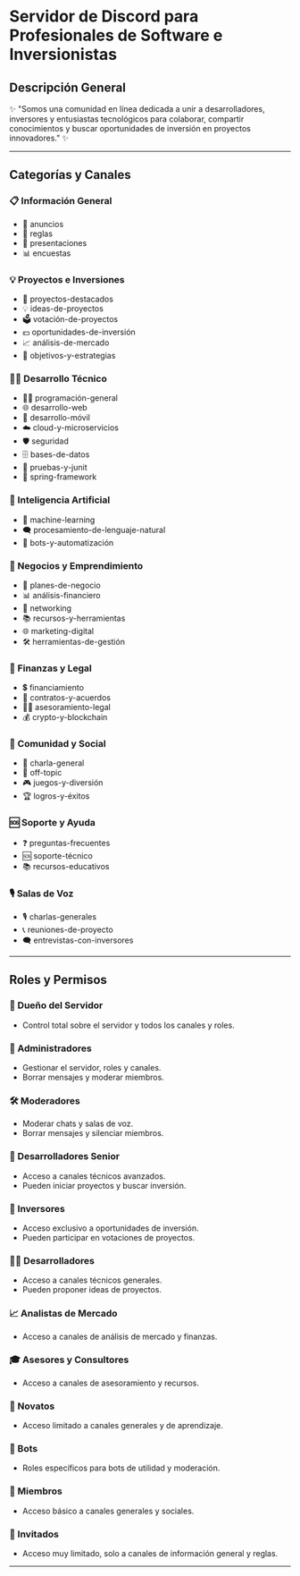 # Servidor de Discord para Profesionales de Software e Inversionistas

## Descripción General

✨ "Somos una comunidad en línea dedicada a unir a desarrolladores, inversores y entusiastas tecnológicos para colaborar, compartir conocimientos y buscar oportunidades de inversión en proyectos innovadores." ✨

---

## Categorías y Canales

### 📋 Información General
- 📢 anuncios
- 📜 reglas
- 🤝 presentaciones
- 📊 encuestas

### 💡 Proyectos e Inversiones
- 🚀 proyectos-destacados
- 💡 ideas-de-proyectos
- 🗳️ votación-de-proyectos
- 💵 oportunidades-de-inversión
- 📈 análisis-de-mercado
- 🎯 objetivos-y-estrategias

### 👨‍💻 Desarrollo Técnico
- 👩‍💻 programación-general
- 🌐 desarrollo-web
- 📱 desarrollo-móvil
- ☁️ cloud-y-microservicios
- 🛡️ seguridad
- 🗄️ bases-de-datos
- 🧪 pruebas-y-junit
- 🌿 spring-framework

### 🤖 Inteligencia Artificial
- 🧠 machine-learning
- 🗨️ procesamiento-de-lenguaje-natural
- 🤖 bots-y-automatización

### 💼 Negocios y Emprendimiento
- 📝 planes-de-negocio
- 📊 análisis-financiero
- 🤝 networking
- 📚 recursos-y-herramientas
- 🌐 marketing-digital
- 🛠️ herramientas-de-gestión

### 🤑 Finanzas y Legal
- 💲 financiamiento
- 📜 contratos-y-acuerdos
- 👨‍⚖️ asesoramiento-legal
- 💰 crypto-y-blockchain

### 🎉 Comunidad y Social
- 🍻 charla-general
- 💬 off-topic
- 🎮 juegos-y-diversión
- 🏆 logros-y-éxitos

### 🆘 Soporte y Ayuda
- ❓ preguntas-frecuentes
- 🆘 soporte-técnico
- 📚 recursos-educativos

### 🎙️ Salas de Voz
- 🎙️ charlas-generales
- 📞 reuniones-de-proyecto
- 🗨️ entrevistas-con-inversores

---

## Roles y Permisos

### 👑 Dueño del Servidor
- Control total sobre el servidor y todos los canales y roles.

### 🌟 Administradores
- Gestionar el servidor, roles y canales.
- Borrar mensajes y moderar miembros.

### 🛠️ Moderadores
- Moderar chats y salas de voz.
- Borrar mensajes y silenciar miembros.

### 🦄 Desarrolladores Senior
- Acceso a canales técnicos avanzados.
- Pueden iniciar proyectos y buscar inversión.

### 💼 Inversores
- Acceso exclusivo a oportunidades de inversión.
- Pueden participar en votaciones de proyectos.

### 👩‍💻 Desarrolladores
- Acceso a canales técnicos generales.
- Pueden proponer ideas de proyectos.

### 📈 Analistas de Mercado
- Acceso a canales de análisis de mercado y finanzas.

### 🎓 Asesores y Consultores
- Acceso a canales de asesoramiento y recursos.

### 🌱 Novatos
- Acceso limitado a canales generales y de aprendizaje.

### 🤖 Bots
- Roles específicos para bots de utilidad y moderación.

### 🎉 Miembros
- Acceso básico a canales generales y sociales.

### 👥 Invitados
- Acceso muy limitado, solo a canales de información general y reglas.

---
